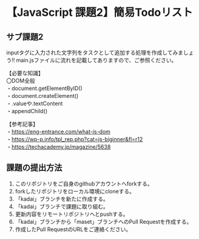 # 【JavaScript 課題2】簡易Todoリスト
## サブ課題2
inputタグに入力された文字列をタスクとして追加する処理を作成してみましょう!!
main.jsファイルに流れを記載してありますので、ご参照ください。

【必要な知識】  
〇DOM全般  
・document.getElementByID()  
・document.createElement()  
・.valueや.textContent  
・appendChild()  

【参考記事】  
・https://eng-entrance.com/what-is-dom   
・https://wp-p.info/tpl_rep.php?cat=js-biginner&fl=r12  
・https://techacademy.jp/magazine/5638  

## 課題の提出方法
1. このリポジトリをご自身のgithubアカウントへforkする。
2. forkしたリポジトリをローカル環境にcloneする。 
3. 「kadai」ブランチを新たに作成する。
3. 「kadai」ブランチで課題に取り組む。
4. 更新内容をリモートリポジトリへとpushする。
5. 「kadai」ブランチから「maset」ブランチへのPull Requestを作成する。
6. 作成したPull RequestのURLをご連絡ください。
